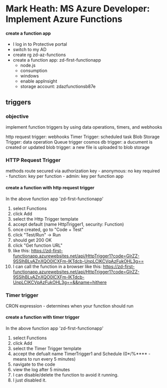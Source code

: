 # Mark Heath: MS Azure Developer: Implement Azure Functions

#### create a function app
- I log in to Protective portal
- switch to my AD
- create rg zd-az-functions
- create a function app: zd-first-functionapp
	- node.js
	- consumption
	- windows
	- enable appInsight
	- storage account: zdazfunctionsb87e


## triggers
### objective
implement function triggers by using data operations, timers, and webhooks


http request trigger: webhooks
Timer Trigger: scheduled task 
Blob Storage Trigger: data operation
Queue trigger
cosmos db trigger: a ducument is created or updated
blob trigger: a new file is uploaded to blob storage

### HTTP Request Trigger
methods
route
secured via authorization key
	- anonymous: no key required
	- function: key per function
	- admin: key per function app
#### create a function with http request trigger
In the above function app 'zd-first-functionapp'
1. select Functions
2. click Add
3. select the Http Trigger template
4. accept default (name HttpTrigger1, security: Function)
5. once created, go to "Code + Test"
6. click "Test/Run" -> Run
7. should get 200 OK
8. click "Get function URL"
9. like this: https://zd-first-functionapp.azurewebsites.net/api/HttpTrigger1?code=GIrZZ-9SSlhBLvAZnXQO0lCXFm-lKTdcb-UnpLClKCVpAzFukOHL3g==
10. I can call the function in a browser like this: https://zd-first-functionapp.azurewebsites.net/api/HttpTrigger1?code=GIrZZ-9SSlhBLvAZnXQO0lCXFm-lKTdcb-UnpLClKCVpAzFukOHL3g==&&name=hithere

### Timer trigger
CRON expression
	- determines when your function should run
#### create a function with timer trigger
In the above function app 'zd-first-functionapp'
1. select Functions
2. click Add
3. select the Timer Trigger template
4. accept the defualt name TimerTrigger1 and Schedule (0*/%**** - means to run every 5 minutes)
5. navigate to the code
6. view the log after 5 minutes
7. I can disable/delete the function to avoid it running.
8. I just disabled it.


